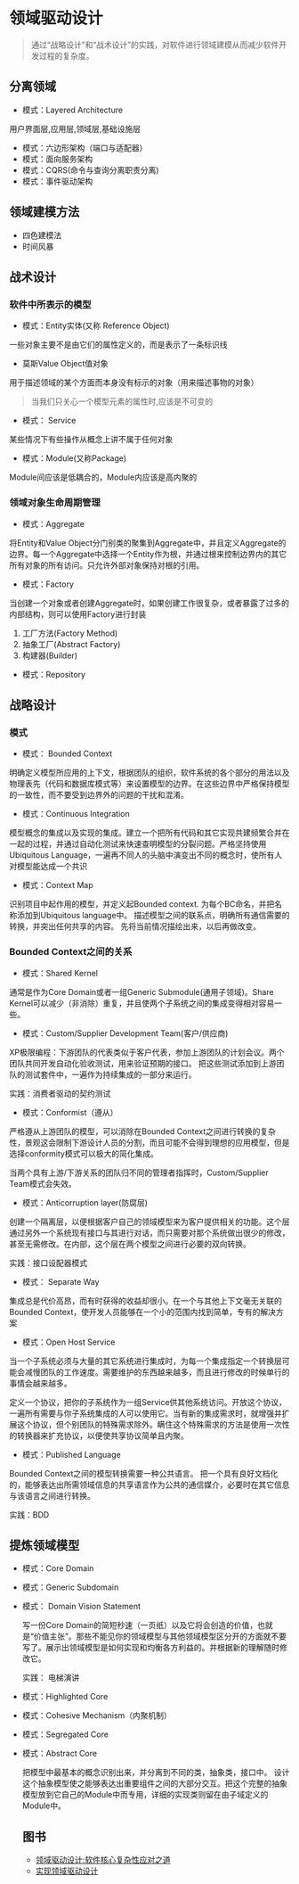 # 领域驱动设计

> 通过“战略设计”和“战术设计”的实践，对软件进行领域建模从而减少软件开发过程的复杂度。

## 分离领域

* 模式：Layered Architecture

用户界面层,应用层,领域层,基础设施层

* 模式：六边形架构（端口与适配器）
* 模式：面向服务架构
* 模式：CQRS(命令与查询分离职责分离)
* 模式：事件驱动架构

## 领域建模方法

* 四色建模法
* 时间风暴

## 战术设计

### 软件中所表示的模型

* 模式：Entity实体(又称 Reference Object)

一些对象主要不是由它们的属性定义的，而是表示了一条标识线

* 莫斯Value Object值对象

用于描述领域的某个方面而本身没有标示的对象（用来描述事物的对象）

> 当我们只关心一个模型元素的属性时,应该是不可变的

* 模式： Service

某些情况下有些操作从概念上讲不属于任何对象

* 模式：Module(又称Package)

Module间应该是低耦合的，Module内应该是高内聚的

### 领域对象生命周期管理

* 模式：Aggregate

将Entity和Value Object分门别类的聚集到Aggregate中，并且定义Aggregate的边界。每一个Aggregate中选择一个Entity作为根，并通过根来控制边界内的其它所有对象的所有访问。只允许外部对象保持对根的引用。

* 模式：Factory

当创建一个对象或者创建Aggregate时，如果创建工作很复杂，或者暴露了过多的内部结构，则可以使用Factory进行封装

  1. 工厂方法(Factory Method)
  2. 抽象工厂(Abstract Factory)
  3. 构建器(Builder)

* 模式：Repository

## 战略设计

### 模式

* 模式： Bounded Context

明确定义模型所应用的上下文，根据团队的组织，软件系统的各个部分的用法以及物理表先（代码和数据库模式等）来设置模型的边界。在这些边界中严格保持模型的一致性，而不要受到边界外的问题的干扰和混淆。

* 模式：Continuous Integration

模型概念的集成以及实现的集成。建立一个把所有代码和其它实现共建频繁合并在一起的过程，并通过自动化测试来快速查明模型的分裂问题。严格坚持使用Ubiquitous Language，一遍再不同人的头脑中演变出不同的概念时，使所有人对模型能达成一个共识

* 模式：Context Map

识别项目中起作用的模型，并定义起Bounded context. 为每个BC命名，并把名称添加到Ubiquitous language中。 描述模型之间的联系点，明确所有通信需要的转换，并突出任何共享的内容。 先将当前情况描绘出来，以后再做改变。

### Bounded Context之间的关系

* 模式：Shared Kernel

通常是作为Core Domain或者一组Generic Submodule(通用子领域)。Share Kernel可以减少（非消除）重复，并且使两个子系统之间的集成变得相对容易一些。

* 模式：Custom/Supplier Development Team(客户/供应商)

XP极限编程：下游团队的代表类似于客户代表，参加上游团队的计划会议。两个团队共同开发自动化验收测试，用来验证预期的接口。 把这些测试添加到上游团队的测试套件中，一遍作为持续集成的一部分来运行。

实践：消费者驱动的契约测试

* 模式：Conformist（遵从）

严格遵从上游团队的模型，可以消除在Bounded Context之间进行转换的复杂性，景观这会限制下游设计人员的分割，而且可能不会得到理想的应用模型，但是选择conformity模式可以极大的简化集成。

当两个具有上游/下游关系的团队归不同的管理者指挥时，Custom/Supplier Team模式会失效。

* 模式：Anticorruption layer(防腐层)

创建一个隔离层，以便根据客户自己的领域模型来为客户提供相关的功能。这个层通过另外一个系统现有接口与其进行对话，而只需要对那个系统做出很少的修改，甚至无需修改。在内部，这个层在两个模型之间进行必要的双向转换。

实践：接口设配器模式

* 模式： Separate Way

集成总是代价高昂，而有时获得的收益却很小。在一个与其他上下文毫无关联的Bounded Context，使开发人员能够在一个小的范围内找到简单，专有的解决方案

* 模式：Open Host Service

当一个子系统必须与大量的其它系统进行集成时，为每一个集成指定一个转换层可能会减慢团队的工作速度。需要维护的东西越来越多，而且进行修改的时候单行的事情会越来越多。

定义一个协议，把你的子系统作为一组Service供其他系统访问。开放这个协议，一遍所有需要与你子系统集成的人可以使用它。当有新的集成需求时，就增强并扩展这个协议，但个别团队的特殊需求除外。瞒住这个特殊需求的方法是使用一次性的转换器来扩充协议，以便使共享协议简单且内聚。

* 模式：Published Language

Bounded Context之间的模型转换需要一种公共语言。
把一个具有良好文档化的，能够表达出所需领域信息的共享语言作为公共的通信媒介，必要时在其它信息与该语言之间进行转换。

实践：BDD

## 提炼领域模型

* 模式：Core Domain
* 模式：Generic Subdomain
* 模式： Domain Vision Statement

  写一份Core Domain的简短秒速（一页纸）以及它将会创造的价值，也就是“价值主张”。那些不能见你的领域模型与其他领域模型区分开的方面就不要写了。展示出领域模型是如何实现和均衡各方利益的。并根据新的理解随时修改它。

  实践： 电梯演讲

* 模式：Highlighted Core
* 模式：Cohesive Mechanism（内聚机制）
* 模式：Segregated Core
* 模式：Abstract Core

  把模型中最基本的概念识别出来，并分离到不同的类，抽象类，接口中。 设计这个抽象模型使之能够表达出重要组件之间的大部分交互。把这个完整的抽象模型放到它自己的Module中而专用，详细的实现类则留在由子域定义的Module中。

  ## 图书

  * [领域驱动设计:软件核心复杂性应对之道 ](https://www.amazon.cn/dp/B01GZ6T12K/ref=sr_1_1?ie=UTF8&qid=1528256689&sr=8-1&keywords=%E9%A2%86%E5%9F%9F%E9%A9%B1%E5%8A%A8%E8%AE%BE%E8%AE%A1)
  * [实现领域驱动设计](https://www.amazon.cn/dp/B00IYTVWA6/ref=sr_1_2?ie=UTF8&qid=1528256689&sr=8-2&keywords=%E9%A2%86%E5%9F%9F%E9%A9%B1%E5%8A%A8%E8%AE%BE%E8%AE%A1)